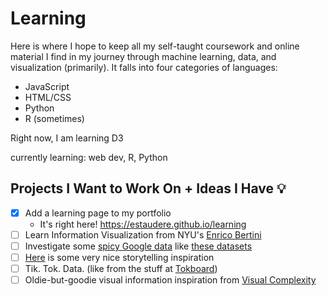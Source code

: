 # Learning

Here is where I hope to keep all my self-taught coursework and online material I find in my journey through machine learning, data, and visualization (primarily). It falls into four categories of languages:

- JavaScript
- HTML/CSS
- Python
- R (sometimes)

Right now, I am learning D3

currently learning: web dev, R, Python

## Projects I Want to Work On + Ideas I Have 💡

- [x] Add a learning page to my portfolio
  - It's right here! https://estaudere.github.io/learning
- [ ] Learn Information Visualization from NYU's [Enrico Bertini](http://enrico.bertini.io/teaching)
- [ ] Investigate some [spicy Google data](https://trends.google.com/trends/story/US_cu_6fXtAFIBAABWdM_en) like [these datasets](https://googletrends.github.io)
- [ ] [Here](https://fathom.info/notebook/) is some very nice storytelling inspiration
- [ ] Tik. Tok. Data. (like from the stuff at [Tokboard](tokboard.com))
- [ ] Oldie-but-goodie visual information inspiration from [Visual Complexity](http://www.visualcomplexity.com/vc/project_details.cfm?id=454&index=454&domain=)
